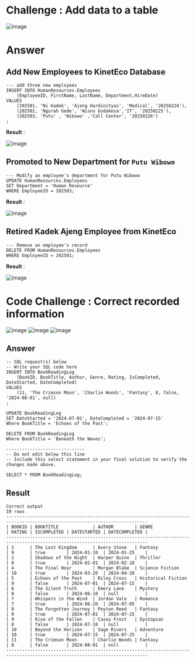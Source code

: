 # Challenge : Add data to a table 
![image](https://github.com/user-attachments/assets/35a569c6-3a6c-4adf-96ba-8c671988e067)

# Answer
## Add New Employees to KinetEco Database 
```
--- add three new employees
INSERT INTO HumanResources.Employees 
	(EmployeeID, FirstName, LastName, Department,HireDate)
VALUES
	(202501, 'Ni Kadek', 'Ajeng Hardinityas', 'Medical', '20250224'),
	(202502, 'Ngurah Gede', 'Wisnu Gudakesa','IT', '20250225'),
	(202503, 'Putu' , 'Wibowo' ,'Call Center', '20250226')
;
```
**Result** :

![image](https://github.com/user-attachments/assets/3d193609-6ece-44c5-935a-539e363cb208)

## Promoted to New Department for `Putu Wibowo`
```
--- Modify an employee's department for Putu Wibowo
UPDATE HumanResources.Employees 
SET Department = 'Human Resource'
WHERE EmployeeID = 202503;
```
**Result** :

![image](https://github.com/user-attachments/assets/deedbb31-b272-465f-9d60-539548dff858)

## Retired Kadek Ajeng Employee from KinetEco
```
--- Remove an employee's record
DELETE FROM HumanResources.Employees 
WHERE EmployeeID = 202501;
```
**Result** : 

![image](https://github.com/user-attachments/assets/37fd3f46-28fb-4c01-90aa-49f99666bc40)

# Code Challenge : Correct recorded information 
![image](https://github.com/user-attachments/assets/f9b0f718-dac8-4309-97ec-20dfc698d1e9)
![image](https://github.com/user-attachments/assets/f6dd3e8d-6c81-431b-9d03-f09a50b84c81)
![image](https://github.com/user-attachments/assets/cf2162c5-8fd6-4902-acc2-6ae09f8dec88)

## Answer 
```
-- SQL request(s)‌‌‌‌‌‌‌‌‌‌‌‌‌ below
-- Write your SQL code here
INSERT INTO BookReadingLog
    (BookID, BookTitle, Author, Genre, Rating, IsCompleted, DateStarted, DateCompleted)
VALUES
    (11, 'The Crimson Moon', 'Charlie Woods', 'Fantasy', 8, false, '2024-08-01', null)
;

UPDATE BookReadingLog 
SET DateStarted = '2024-07-01', DateCompleted = '2024-07-15'
Where BookTitle = 'Echoes of the Past';

DELETE FROM BookReadingLog 
Where BookTitle = 'Beneath the Waves';

------------------------------
-- Do not edit below this line
-- Include this select statement in your final solution to verify the changes made above.

SELECT * FROM BookReadingLog;
```

## Result 
```
Correct output
10 rows
----------------------------------------------------------------------------------------------------------------------------
| BOOKID | BOOKTITLE             | AUTHOR        | GENRE              | RATING | ISCOMPLETED | DATESTARTED | DATECOMPLETED |
----------------------------------------------------------------------------------------------------------------------------
| 1      | The Lost Kingdom      | Avery Stone   | Fantasy            | 9      | true        | 2024-01-10  | 2024-01-25    |
| 2      | Shadows of the Night  | Harper Quinn  | Thriller           | 8      | true        | 2024-02-01  | 2024-02-18    |
| 4      | The Final Hour        | Morgan Blake  | Science Fiction    | 10     | true        | 2024-03-20  | 2024-04-10    |
| 5      | Echoes of the Past    | Riley Cross   | Historical Fiction | 9      | false       | 2024-07-01  | 2024-07-15    |
| 6      | The Silent Truth      | Emery Lane    | Mystery            | 8      | false       | 2024-06-10  | null          |
| 7      | Whispers in the Wind  | Jordan Vale   | Romance            | 7      | true        | 2024-06-20  | 2024-07-05    |
| 8      | The Forgotten Journey | Peyton Reed   | Fantasy            | 9      | true        | 2024-07-01  | 2024-07-15    |
| 9      | Rise of the Fallen    | Casey Frost   | Dystopian          | 8      | false       | 2024-07-10  | null          |
| 10     | Beyond the Horizon    | Sage Rivers   | Adventure          | 10     | true        | 2024-07-15  | 2024-07-25    |
| 11     | The Crimson Moon      | Charlie Woods | Fantasy            | 8      | false       | 2024-08-01  | null          |
----------------------------------------------------------------------------------------------------------------------------
```
